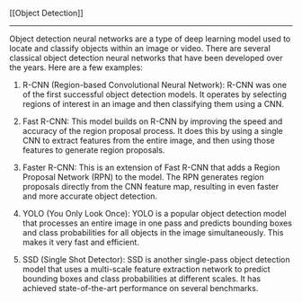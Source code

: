 [[Object Detection]]
****
Object detection neural networks are a type of deep learning model used to locate and classify objects within an image or video. There are several classical object detection neural networks that have been developed over the years. Here are a few examples:

1.  R-CNN (Region-based Convolutional Neural Network): R-CNN was one of the first successful object detection models. It operates by selecting regions of interest in an image and then classifying them using a CNN.
    
2.  Fast R-CNN: This model builds on R-CNN by improving the speed and accuracy of the region proposal process. It does this by using a single CNN to extract features from the entire image, and then using those features to generate region proposals.
    
3.  Faster R-CNN: This is an extension of Fast R-CNN that adds a Region Proposal Network (RPN) to the model. The RPN generates region proposals directly from the CNN feature map, resulting in even faster and more accurate object detection.
    
4.  YOLO (You Only Look Once): YOLO is a popular object detection model that processes an entire image in one pass and predicts bounding boxes and class probabilities for all objects in the image simultaneously. This makes it very fast and efficient.
    
5.  SSD (Single Shot Detector): SSD is another single-pass object detection model that uses a multi-scale feature extraction network to predict bounding boxes and class probabilities at different scales. It has achieved state-of-the-art performance on several benchmarks.
    

